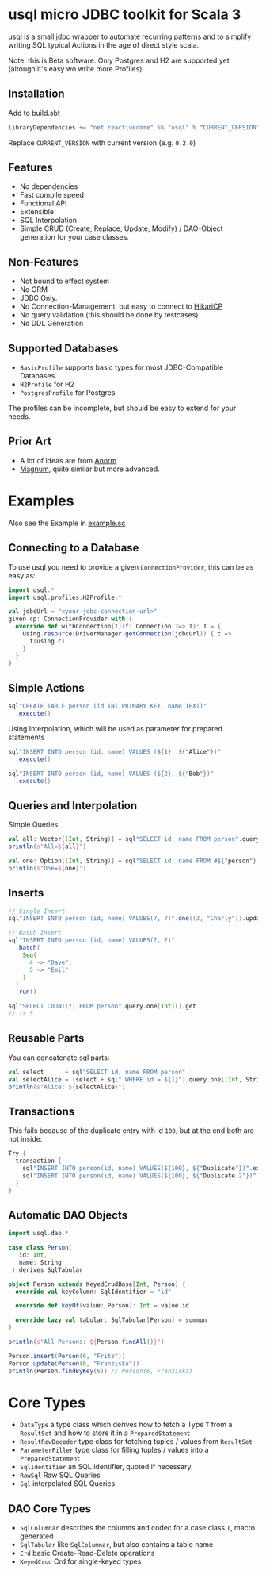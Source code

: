 # usql micro JDBC toolkit for Scala 3

usql is a small jdbc wrapper to automate recurring patterns and
to simplify writing SQL typical Actions in the age of direct style scala.

Note: this is Beta software. Only Postgres and H2 are supported yet (altough it's 
easy wo write more Profiles).

## Installation

Add to build.sbt

```scala
libraryDependencies += "net.reactivecore" %% "usql" % "CURRENT_VERSION"
```

Replace `CURRENT_VERSION` with current version (e.g. `0.2.0`)

## Features

- No dependencies
- Fast compile speed
- Functional API
- Extensible
- SQL Interpolation
- Simple CRUD (Create, Replace, Update, Modify) / DAO-Object generation for your case classes.

## Non-Features

- Not bound to effect system
- No ORM
- JDBC Only.
- No Connection-Management, but easy to connect to [HikariCP](https://github.com/brettwooldridge/HikariCP)
- No query validation (this should be done by testcases)
- No DDL Generation

## Supported Databases

- `BasicProfile` supports basic types for most JDBC-Compatible Databases
- `H2Profile` for H2
- `PostgresProfile` for Postgres

The profiles can be incomplete, but should be easy to extend for your needs.

## Prior Art

- A lot of ideas are from [Anorm](https://playframework.github.io/anorm/)
- [Magnum](https://github.com/AugustNagro/magnum), quite similar but more advanced.

# Examples

Also see the Example in [example.sc](src/test/scala/com/example/example.sc)

## Connecting to a Database

To use usql you need to provide a given `ConnectionProvider`, this can be as easy as:

```scala 3
import usql.*
import usql.profiles.H2Profile.*

val jdbcUrl = "<your-jdbc-connection-url>"
given cp: ConnectionProvider with {
  override def withConnection[T](f: Connection ?=> T): T = {
    Using.resource(DriverManager.getConnection(jdbcUrl)) { c =>
      f(using c)
    }
  }
}
```

## Simple Actions

```scala 3
sql"CREATE TABLE person (id INT PRIMARY KEY, name TEXT)"
  .execute()
```

Using Interpolation, which will be used as parameter for prepared statements

```scala 3
sql"INSERT INTO person (id, name) VALUES (${1}, ${"Alice"})"
  .execute()

sql"INSERT INTO person (id, name) VALUES (${2}, ${"Bob"})"
  .execute()
```

## Queries and Interpolation

Simple Queries:

```scala 3
val all: Vector[(Int, String)] = sql"SELECT id, name FROM person".query.all[(Int, String)]()
println(s"All=${all}")
```

```scala 3
val one: Option[(Int, String)] = sql"SELECT id, name FROM #${"person"} WHERE id = ${1}".query.one[(Int, String)]()
println(s"One=${one}")
```

## Inserts

```scala 3
// Single Insert
sql"INSERT INTO person (id, name) VALUES(?, ?)".one((3, "Charly")).update.run()

// Batch Insert
sql"INSERT INTO person (id, name) VALUES(?, ?)"
  .batch(
    Seq(
      4 -> "Dave",
      5 -> "Emil"
    )
  )
  .run()

sql"SELECT COUNT(*) FROM person".query.one[Int]().get
// is 5
```

## Reusable Parts

You can concatenate sql parts:

```scala 3
val select      = sql"SELECT id, name FROM person"
val selectAlice = (select + sql" WHERE id = ${1}").query.one[(Int, String)]()
println(s"Alice: ${selectAlice}")
```

## Transactions

This fails because of the duplicate entry with id `100`, but at the end both are not inside:
```scala 3
Try {
  transaction {
    sql"INSERT INTO person(id, name) VALUES(${100}, ${"Duplicate"})".execute()
    sql"INSERT INTO person(id, name) VALUES(${100}, ${"Duplicate 2"})".execute()
  }
}
```

## Automatic DAO Objects

```scala 3
import usql.dao.*

case class Person(
   id: Int,
   name: String
 ) derives SqlTabular

object Person extends KeyedCrudBase[Int, Person] {
  override val keyColumn: SqlIdentifier = "id"

  override def keyOf(value: Person): Int = value.id

  override lazy val tabular: SqlTabular[Person] = summon
}

println(s"All Persons: ${Person.findAll()}")

Person.insert(Person(6, "Fritz"))
Person.update(Person(6, "Franziska"))
println(Person.findByKey(6)) // Person(6, Franziska)
```

# Core Types

- `DataType` a type class which derives how to fetch a Type `T` from a `ResultSet` and how to store it in a `PreparedStatement`
- `ResultRowDecoder` type class for fetching tuples / values from `ResultSet`
- `ParameterFiller` type class for filling tuples / values into a `PreparedStatement`
- `SqlIdentifier` an SQL identifier, quoted if necessary.
- `RawSql` Raw SQL Queries
- `Sql` interpolated SQL Queries

## DAO Core Types

- `SqlColumnar` describes the columns and codec for a case class `T`, macro generated
- `SqlTabular` like `SqlColumnar`, but also contains a table name
- `Crd` basic Create-Read-Delete operations
- `KeyedCrud` Crd for single-keyed types
